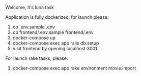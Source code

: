 Welcome, it's luna task


Application is fully dockerized, for launch please:

1. cp .env.sample .env
2. cp frontend/.env.sample frontend/.env
3. docker-compose up
4. docker-compose exec app rails db:setup
5. visit frontend by opening localhost:3001

For launch rake tasks, please:

1. docker-compose exec app rake environment movie:import
